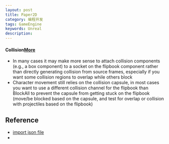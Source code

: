 ```yaml
---
layout: post
title: Paper2D
category: 编程开发
tags: GameEngine
keywords: Unreal
description: 
---
```


#### Collision[More](https://docs.unrealengine.com/latest/INT/Support/Builds/ReleaseNotes/2015/4_7/index.html)
* In many cases it may make more sense to attach collision components (e.g., a box component) to a socket on the flipbook component rather than directly generating collision from source frames, especially if you want some collision regions to overlap while others block
* Character movement still relies on the collision capsule, in most cases you want to use a different collision channel for the flipbook than BlockAll to prevent the capsule from getting stuck on the flipbook (move/be blocked based on the capsule, and test for overlap or collision with projectiles based on the flipbook)

## Reference
* [import json file](https://rocket2.unrealengine.cloud.answerhub.com/questions/144787/importing-tile-maps-from-tiled-as-json.html?sort=oldest)
* 